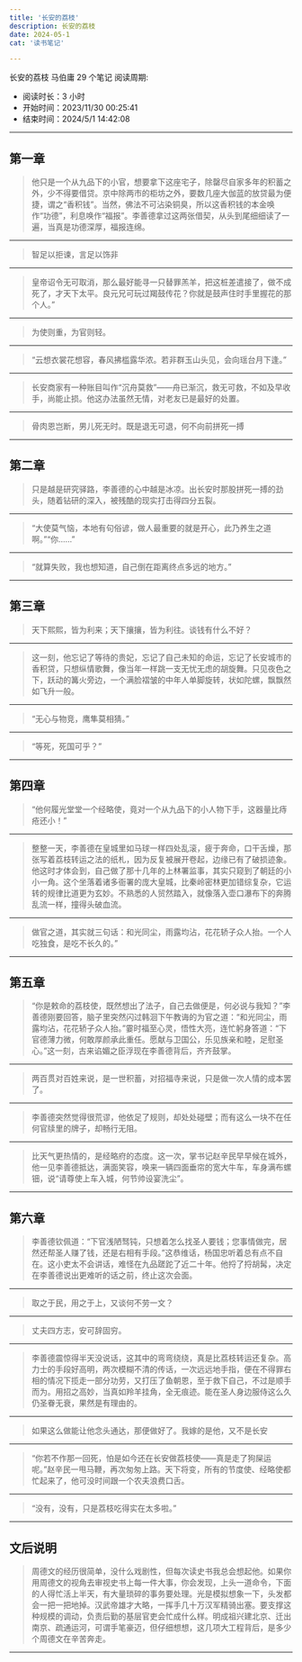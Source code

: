 ```yaml
---
title: '长安的荔枝'
description: 长安的荔枝
date: 2024-05-1
cat: '读书笔记'

---
```


长安的荔枝
马伯庸
29 个笔记
阅读周期:
* 阅读时长：3 小时
* 开始时间：2023/11/30 00:25:41
* 结束时间：2024/5/1 14:42:08
---
## 第一章
>他只是一个从九品下的小官，想要拿下这座宅子，除罄尽自家多年的积蓄之外，少不得要借贷。京中除两市的柜坊之外，要数几座大伽蓝的放贷最为便捷，谓之“香积钱”。当然，佛法不可沾染铜臭，所以这香积钱的本金唤作“功德”，利息唤作“福报”。李善德拿过这两张借契，从头到尾细细读了一遍，当真是功德深厚，福报连绵。

<hr>

>智足以拒谏，言足以饰非

<hr>

>皇帝诏令无可取消，那么最好能寻一只替罪羔羊，把这桩差遣接了，做不成死了，才天下太平。良元兄可玩过羯鼓传花？你就是鼓声住时手里握花的那个人。”

<hr>

>为使则重，为官则轻。

<hr>

>“云想衣裳花想容，春风拂槛露华浓。若非群玉山头见，会向瑶台月下逢。”

<hr>

>长安商家有一种账目叫作“沉舟莫救”——舟已渐沉，救无可救，不如及早收手，尚能止损。他这办法虽然无情，对老友已是最好的处置。

<hr>

>骨肉恩岂断，男儿死无时。既是退无可退，何不向前拼死一搏

<hr>

## 第二章
>只是越是研究驿路，李善德的心中越是冰凉。出长安时那股拼死一搏的劲头，随着钻研的深入，被残酷的现实打击得四分五裂。

<hr>

>“大使莫气恼，本地有句俗谚，做人最重要的就是开心，此乃养生之道啊。”“你……”

<hr>

>“就算失败，我也想知道，自己倒在距离终点多远的地方。”

<hr>

## 第三章
>天下熙熙，皆为利来；天下攘攘，皆为利往。谈钱有什么不好？

<hr>

>这一刻，他忘记了等待的贵妃，忘记了自己未知的命运，忘记了长安城市的香积贷，只想纵情歌舞，像当年一样跳一支无忧无虑的胡旋舞。只见夜色之下，跃动的篝火旁边，一个满脸褶皱的中年人单脚旋转，状如陀螺，飘飘然如飞升一般。

<hr>

>“无心与物竞，鹰隼莫相猜。”

<hr>

>“等死，死国可乎？”

<hr>

## 第四章
>“他何履光堂堂一个经略使，竟对一个从九品下的小人物下手，这器量比痔疮还小！”

<hr>

>整整一天，李善德在皇城里如马球一样四处乱滚，疲于奔命，口干舌燥，那张写着荔枝转运之法的纸札，因为反复被展开卷起，边缘已有了破损迹象。他这时才体会到，自己做了那十几年的上林署监事，其实只窥到了朝廷的小小一角。这个坐落着诸多衙署的庞大皇城，比秦岭密林更加错综复杂，它运转的规律比道更为玄妙。不熟悉的人贸然踏入，就像落入壶口瀑布下的奔腾乱流一样，撞得头破血流。

<hr>

>做官之道，其实就三句话：和光同尘，雨露均沾，花花轿子众人抬。一个人吃独食，是吃不长久的。”

<hr>

## 第五章
>“你是敕命的荔枝使，既然想出了法子，自己去做便是，何必说与我知？”李善德刚要回答，脑子里突然闪过韩洄下午教诲的为官之道：“和光同尘，雨露均沾，花花轿子众人抬。”霎时福至心灵，悟性大亮，连忙躬身答道：“下官德薄力微，何敢厚颜承此重任。愿献与卫国公，乐见族亲和睦，足慰圣心。”这一刻，古来谄媚之臣浮现在李善德背后，齐齐鼓掌。

<hr>

>两百贯对百姓来说，是一世积蓄，对招福寺来说，只是做一次人情的成本罢了。

<hr>

>李善德突然觉得很荒谬，他依足了规则，却处处碰壁；而有这么一块不在任何官牍里的牌子，却畅行无阻。

<hr>

>比天气更热情的，是经略府的态度。这一次，掌书记赵辛民早早候在城外，他一见李善德抵达，满面笑容，唤来一辆四面垂帘的宽大牛车，车身满布螺钿，说“请尊使上车入城，何节帅设宴洗尘”。

<hr>

## 第六章
>李善德钦佩道：“下官浅陋驽钝，只想着怎么找圣人要钱；您事情做完，居然还帮圣人赚了钱，还是右相有手段。”这恭维话，杨国忠听着总有点不自在。这小吏太不会讲话，难怪在九品蹉跎了近二十年。他捋了捋胡髯，决定在李善德说出更难听的话之前，终止这次会面。

<hr>

>取之于民，用之于上，又谈何不劳一文？

<hr>

>丈夫四方志，安可辞固穷。

<hr>

>李善德震惊得半天没说话，这其中的弯弯绕绕，真是比荔枝转运还复杂。高力士的手段好高明，两次模糊不清的传话，一次远远地手指，便在不得罪右相的情况下揽走一部分功劳，又打压了鱼朝恩，至于救下自己，不过是顺手而为。用招之高妙，当真如羚羊挂角，全无痕迹。能在圣人身边服侍这么久仍圣眷无衰，果然是有理由的。

<hr>

>如果这么做能让他念头通达，那便做好了。我嫁的是他，又不是长安

<hr>

>“你若不作那一回死，怕是如今还在长安做荔枝使——真是走了狗屎运呢。”赵辛民一甩马鞭，再次匆匆上路。天下将变，所有的节度使、经略使都忙起来了，他可没时间跟一个农夫浪费口舌。

<hr>

>“没有，没有，只是荔枝吃得实在太多啦。”

<hr>

## 文后说明
>周德文的经历很简单，没什么戏剧性，但每次读史书我总会想起他。如果你用周德文的视角去审视史书上每一件大事，你会发现，上头一道命令，下面的人得忙活上半天，有大量琐碎的事务要处理。光是模拟想象一下，头发都会一把一把地掉。汉武帝雄才大略，一挥手几十万汉军精骑出塞。要支撑这种规模的调动，负责后勤的基层官吏会忙成什么样。明成祖兴建北京、迁出南京、疏通运河，可谓手笔豪迈，但仔细想想，这几项大工程背后，是多少个周德文在辛苦奔走。

<hr>


